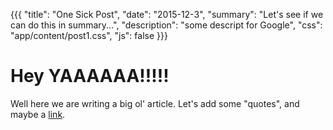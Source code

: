 {{{
  "title": "One Sick Post",
  "date": "2015-12-3",
  "summary": "Let's see if we can do this in summary...",
  "description": "some descript for Google",
  "css": "app/content/post1.css",
  "js": false
}}}

# Hey YAAAAAA!!!!!

Well here we are writing a big ol' article. Let's add some "quotes", and maybe a [link](http://robwierzbowski.com).
